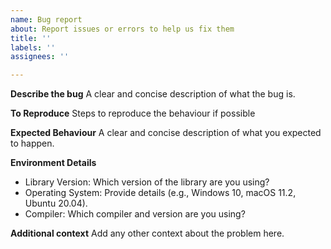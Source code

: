 ```yaml
---
name: Bug report
about: Report issues or errors to help us fix them
title: ''
labels: ''
assignees: ''

---
```


**Describe the bug**
A clear and concise description of what the bug is.

**To Reproduce**
Steps to reproduce the behaviour if possible

**Expected Behaviour**
A clear and concise description of what you expected to happen.

**Environment Details**
  - Library Version: Which version of the library are you using?
  - Operating System: Provide details (e.g., Windows 10, macOS 11.2, Ubuntu 20.04).
  - Compiler: Which compiler and version are you using?

**Additional context**
Add any other context about the problem here.
